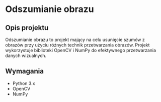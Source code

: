 # Odszumianie obrazu

## Opis projektu

Odszumianie obrazu to projekt mający na celu usunięcie szumów z obrazów przy użyciu różnych technik przetwarzania obrazów. Projekt wykorzystuje biblioteki OpenCV i NumPy do efektywnego przetwarzania danych wizualnych.

## Wymagania

- Python 3.x
- OpenCV
- NumPy
